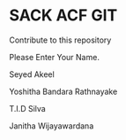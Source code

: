 #                                                                       SACK ACF GIT
Contribute to this repository

Please Enter Your Name.


Seyed Akeel

Yoshitha Bandara Rathnayake

T.I.D Silva

Janitha Wijayawardana

